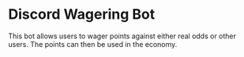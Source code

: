 # Discord Wagering Bot
This bot allows users to wager points against either real odds or other users. The points can then be used in the economy.
